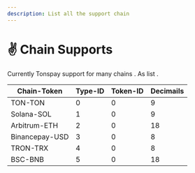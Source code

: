 ```yaml
---
description: List all the support chain
---
```


# ✌️ Chain Supports

Currently Tonspay support for many chains . As list .

| Chain-Token    | Type-ID | Token-ID | Decimails |
| -------------- | ------- | -------- | --------- |
| TON-TON        | 0       | 0        | 9         |
| Solana-SOL     | 1       | 0        | 9         |
| Arbitrum-ETH   | 2       | 0        | 18        |
| Binancepay-USD | 3       | 0        | 8         |
| TRON-TRX       | 4       | 0        | 8         |
| BSC-BNB        | 5       | 0        | 18        |

